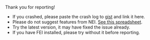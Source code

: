 Thank you for reporting!

 * If you crashed, please paste the crash log to [gist](https://gist.github.com/) and link it here.
 * Please do not suggest features from NEI. [See this spreadsheet](https://goo.gl/MQ0f3R).
 * Try the latest version, it may have fixed the issue already.
 * If you have FEI installed, please try without it before reporting.
